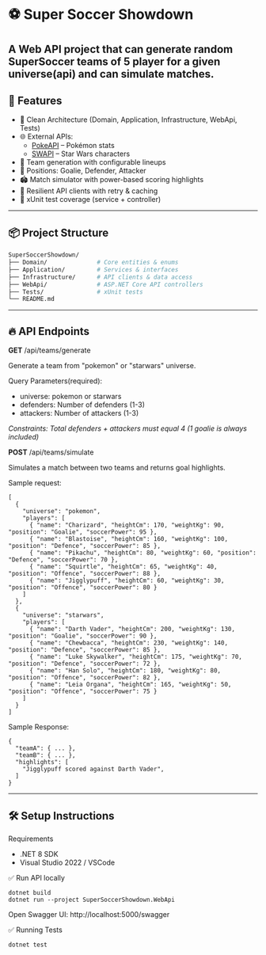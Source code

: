 # ⚽ Super Soccer Showdown

A Web API project that can generate random SuperSoccer teams of 5 player for a given universe(api) and can simulate matches.
---

## 🚀 Features

- 🧠 Clean Architecture (Domain, Application, Infrastructure, WebApi, Tests)
- 🌐 External APIs:
  - [PokeAPI](https://pokeapi.co) – Pokémon stats
  - [SWAPI](https://swapi.dev) – Star Wars characters
- 🔧 Team generation with configurable lineups
- 🤖 Positions: Goalie, Defender, Attacker
- 🏟️ Match simulator with power-based scoring highlights
- 🔁 Resilient API clients with retry & caching
- 🧪 xUnit test coverage (service + controller)

---

## 📦 Project Structure

```bash
SuperSoccerShowdown/
├── Domain/              # Core entities & enums
├── Application/         # Services & interfaces
├── Infrastructure/      # API clients & data access
├── WebApi/              # ASP.NET Core API controllers
├── Tests/               # xUnit tests
└── README.md
```
----
## 🔥 API Endpoints

**GET** /api/teams/generate

Generate a team from "pokemon" or "starwars" universe.

Query Parameters(required):
- universe: pokemon or starwars
- defenders: Number of defenders (1-3)
- attackers: Number of attackers (1-3)

_Constraints: Total defenders + attackers must equal 4 (1 goalie is always included)_

**POST** /api/teams/simulate

Simulates a match between two teams and returns goal highlights.

Sample request:
```
[
  {
    "universe": "pokemon",
    "players": [
      { "name": "Charizard", "heightCm": 170, "weightKg": 90, "position": "Goalie", "soccerPower": 95 },
      { "name": "Blastoise", "heightCm": 160, "weightKg": 100, "position": "Defence", "soccerPower": 85 },
      { "name": "Pikachu", "heightCm": 80, "weightKg": 60, "position": "Defence", "soccerPower": 70 },
      { "name": "Squirtle", "heightCm": 65, "weightKg": 40, "position": "Offence", "soccerPower": 88 },
      { "name": "Jigglypuff", "heightCm": 60, "weightKg": 30, "position": "Offence", "soccerPower": 80 }
    ]
  },
  {
    "universe": "starwars",
    "players": [
      { "name": "Darth Vader", "heightCm": 200, "weightKg": 130, "position": "Goalie", "soccerPower": 90 },
      { "name": "Chewbacca", "heightCm": 230, "weightKg": 140, "position": "Defence", "soccerPower": 85 },
      { "name": "Luke Skywalker", "heightCm": 175, "weightKg": 70, "position": "Defence", "soccerPower": 72 },
      { "name": "Han Solo", "heightCm": 180, "weightKg": 80, "position": "Offence", "soccerPower": 82 },
      { "name": "Leia Organa", "heightCm": 165, "weightKg": 50, "position": "Offence", "soccerPower": 75 }
    ]
  }
]

```
Sample Response:

```
{
  "teamA": { ... },
  "teamB": { ... },
  "highlights": [
    "Jigglypuff scored against Darth Vader",
  ]
}
```
---
## 🛠️ Setup Instructions
Requirements
- .NET 8 SDK
- Visual Studio 2022 / VSCode

✅ Run API locally
```
dotnet build
dotnet run --project SuperSoccerShowdown.WebApi
```
Open Swagger UI:
http://localhost:5000/swagger

✅ Running Tests
```
dotnet test
```
